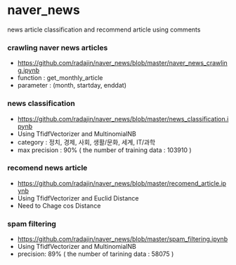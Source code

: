 # naver_news
news article classification and recommend article using comments

### crawling naver news articles
- https://github.com/radajin/naver_news/blob/master/naver_news_crawling.ipynb
- function : get_monthly_article
- parameter : (month, startday, enddat)

### news classification 
- https://github.com/radajin/naver_news/blob/master/news_classification.ipynb
- Using TfidfVectorizer and MultinomialNB
- category : 정치, 경제, 사회, 생활/문화, 세계, IT/과학
- max precision : 90% ( the number of training data : 103910 )

### recomend news article
- https://github.com/radajin/naver_news/blob/master/recomend_article.ipynb
- Using TfidfVectorizer and Euclid Distance
- Need to Chage cos Distance

### spam filtering
- https://github.com/radajin/naver_news/blob/master/spam_filtering.ipynb
- Using TfidfVectorizer and MultinomialNB
- precision: 89% ( the number of tarining data : 58075 )

